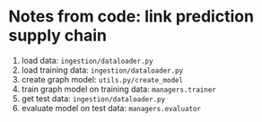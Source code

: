 # Notes from code: link prediction supply chain 

1. load data: ``ingestion/dataloader.py``
2. load training data: ``ingestion/dataloader.py``
3. create graph model: ``utils.py/create_model``
4. train graph model on training data: ``managers.trainer``
5. get test data: ``ingestion/dataloader.py``
6. evaluate model on test data: ``managers.evaluator``